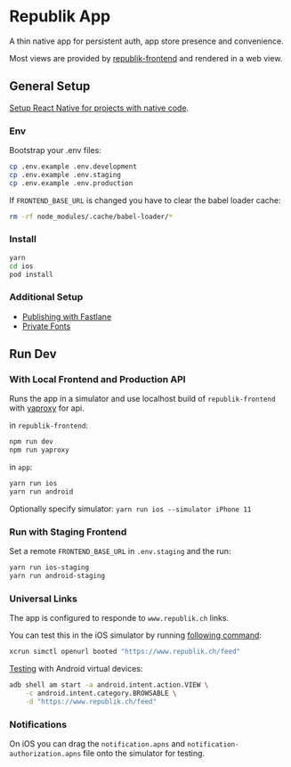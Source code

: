 # Republik App

A thin native app for persistent auth, app store presence and convenience.

Most views are provided by [republik-frontend](https://github.com/orbiting/republik-frontend) and rendered in a web view.

## General Setup

[Setup React Native for projects with native code](https://facebook.github.io/react-native/docs/getting-started.html).

### Env

Bootstrap your .env files:

```sh
cp .env.example .env.development
cp .env.example .env.staging
cp .env.example .env.production
```

If `FRONTEND_BASE_URL` is changed you have to clear the babel loader cache:

```sh
rm -rf node_modules/.cache/babel-loader/*
```

### Install

```sh
yarn
cd ios
pod install
```

### Additional Setup

- [Publishing with Fastlane](docs/publishing.md)
- [Private Fonts](docs/fonts.md)

## Run Dev

### With Local Frontend and Production API

Runs the app in a simulator and use localhost build of `republik-frontend` with [yaproxy](https://github.com/orbiting/proxy) for api. 

in `republik-frontend`:

```sh
npm run dev
npm run yaproxy
```

in `app`:

```sh
yarn run ios
yarn run android
```

Optionally specify simulator: `yarn run ios --simulator iPhone 11`

### Run with Staging Frontend

Set a remote `FRONTEND_BASE_URL` in `.env.staging` and the run:

```sh
yarn run ios-staging
yarn run android-staging
```

### Universal Links

The app is configured to responde to `www.republik.ch` links.

You can test this in the iOS simulator by running [following command](https://objectivetidbits.com/working-with-universal-links-on-ios-simulator-adffb7767801):

```sh
xcrun simctl openurl booted "https://www.republik.ch/feed"
```

[Testing](https://developer.android.com/training/app-links/verify-site-associations#testing) with Android virtual devices:

```sh
adb shell am start -a android.intent.action.VIEW \
    -c android.intent.category.BROWSABLE \
    -d "https://www.republik.ch/feed"
```

### Notifications

On iOS you can drag the `notification.apns` and `notification-authorization.apns` file onto the simulator for testing.
